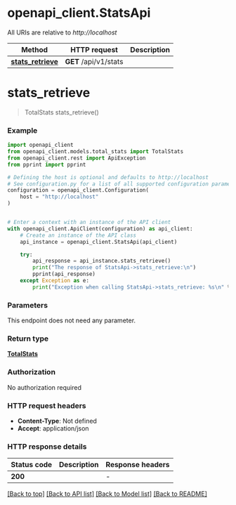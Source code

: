 # openapi_client.StatsApi

All URIs are relative to *http://localhost*

Method | HTTP request | Description
------------- | ------------- | -------------
[**stats_retrieve**](StatsApi.md#stats_retrieve) | **GET** /api/v1/stats | 


# **stats_retrieve**
> TotalStats stats_retrieve()



### Example


```python
import openapi_client
from openapi_client.models.total_stats import TotalStats
from openapi_client.rest import ApiException
from pprint import pprint

# Defining the host is optional and defaults to http://localhost
# See configuration.py for a list of all supported configuration parameters.
configuration = openapi_client.Configuration(
    host = "http://localhost"
)


# Enter a context with an instance of the API client
with openapi_client.ApiClient(configuration) as api_client:
    # Create an instance of the API class
    api_instance = openapi_client.StatsApi(api_client)

    try:
        api_response = api_instance.stats_retrieve()
        print("The response of StatsApi->stats_retrieve:\n")
        pprint(api_response)
    except Exception as e:
        print("Exception when calling StatsApi->stats_retrieve: %s\n" % e)
```



### Parameters

This endpoint does not need any parameter.

### Return type

[**TotalStats**](TotalStats.md)

### Authorization

No authorization required

### HTTP request headers

 - **Content-Type**: Not defined
 - **Accept**: application/json

### HTTP response details

| Status code | Description | Response headers |
|-------------|-------------|------------------|
**200** |  |  -  |

[[Back to top]](#) [[Back to API list]](../README.md#documentation-for-api-endpoints) [[Back to Model list]](../README.md#documentation-for-models) [[Back to README]](../README.md)

